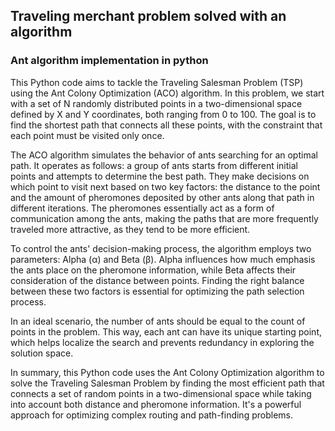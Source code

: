 ## Traveling merchant problem solved with an algorithm
### Ant algorithm implementation in python
This Python code aims to tackle the Traveling Salesman Problem (TSP) using the Ant Colony Optimization (ACO) algorithm. In this problem, we start with a set of N randomly distributed points in a two-dimensional space defined by X and Y coordinates, both ranging from 0 to 100. The goal is to find the shortest path that connects all these points, with the constraint that each point must be visited only once.

The ACO algorithm simulates the behavior of ants searching for an optimal path. It operates as follows: a group of ants starts from different initial points and attempts to determine the best path. They make decisions on which point to visit next based on two key factors: the distance to the point and the amount of pheromones deposited by other ants along that path in different iterations. The pheromones essentially act as a form of communication among the ants, making the paths that are more frequently traveled more attractive, as they tend to be more efficient.

To control the ants' decision-making process, the algorithm employs two parameters: Alpha (α) and Beta (β). Alpha influences how much emphasis the ants place on the pheromone information, while Beta affects their consideration of the distance between points. Finding the right balance between these two factors is essential for optimizing the path selection process.

In an ideal scenario, the number of ants should be equal to the count of points in the problem. This way, each ant can have its unique starting point, which helps localize the search and prevents redundancy in exploring the solution space.

In summary, this Python code uses the Ant Colony Optimization algorithm to solve the Traveling Salesman Problem by finding the most efficient path that connects a set of random points in a two-dimensional space while taking into account both distance and pheromone information. It's a powerful approach for optimizing complex routing and path-finding problems.
